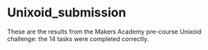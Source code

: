 Unixoid_submission
===========
These are the results from the Makers Academy pre-course Unixoid challenge: the 14 tasks were completed correctly.